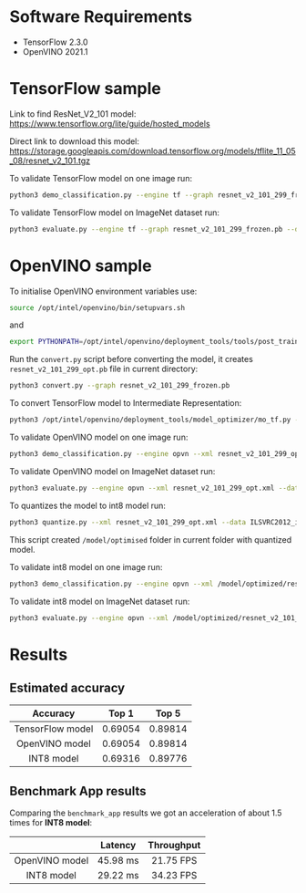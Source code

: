 # Software Requirements 
- TensorFlow 2.3.0
- OpenVINO 2021.1

# TensorFlow sample

Link to find ResNet_V2_101 model:
https://www.tensorflow.org/lite/guide/hosted_models

Direct link to download this model:
https://storage.googleapis.com/download.tensorflow.org/models/tflite_11_05_08/resnet_v2_101.tgz

To validate TensorFlow model on one image run:

```bash
python3 demo_classification.py --engine tf --graph resnet_v2_101_299_frozen.pb --image example.jpeg
```

To validate TensorFlow model on ImageNet dataset run:

```bash
python3 evaluate.py --engine tf --graph resnet_v2_101_299_frozen.pb --dataset ILSVRC2012_img_val
```

# OpenVINO sample

To initialise OpenVINO environment variables use:

```bash
source /opt/intel/openvino/bin/setupvars.sh
```
and 
```bash
export PYTHONPATH=/opt/intel/openvino/deployment_tools/tools/post_training_optimization_toolkit/:$PYTHONPATH
```

Run the ```convert.py``` script before converting the model, it creates ```resnet_v2_101_299_opt.pb``` file in current directory:

```bash
python3 convert.py --graph resnet_v2_101_299_frozen.pb
```

To convert TensorFlow model to Intermediate Representation:

```bash
python3 /opt/intel/openvino/deployment_tools/model_optimizer/mo_tf.py --input_shape "[1,299,299,3]" --input_model resnet_v2_101_299_opt.pb 
```

To validate OpenVINO model on one image run:

```bash
python3 demo_classification.py --engine opvn --xml resnet_v2_101_299_opt.xml --image example.jpeg 
```

To validate OpenVINO model on ImageNet dataset run:

```bash
python3 evaluate.py --engine opvn --xml resnet_v2_101_299_opt.xml --dataset ILSVRC2012_img_val
```

To quantizes the model to int8 model run:

```bash
python3 quantize.py --xml resnet_v2_101_299_opt.xml --data ILSVRC2012_img_val --annotation ILSVRC2012_img_val/val.txt
```

This script created ```/model/optimised``` folder in current folder with quantized model.

To validate int8 model on one image run:

```bash
python3 demo_classification.py --engine opvn --xml /model/optimized/resnet_v2_101_299_opt.xml --image example.jpeg 
```

To validate int8 model on ImageNet dataset run:

```bash
python3 evaluate.py --engine opvn --xml /model/optimized/resnet_v2_101_299_opt.xml --dataset ILSVRC2012_img_val
```

# Results

## Estimated accuracy

| Accuracy         | Top 1   | Top 5   |
|:----------------:|:-------:|:-------:|
| TensorFlow model | 0.69054 | 0.89814 |
| OpenVINO model   | 0.69054 | 0.89814 |
| INT8 model       | 0.69316 | 0.89776 |

## Benchmark App results

Сomparing the ```benchmark_app``` results we got an acceleration of about 1.5 times for **INT8 model**:

|                  | Latency  | Throughput |
|:----------------:|:--------:|:----------:|
| OpenVINO model   | 45.98 ms | 21.75 FPS  |
| INT8 model       | 29.22 ms | 34.23 FPS  |
